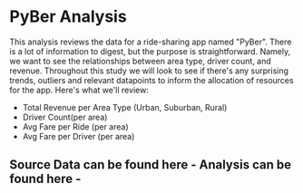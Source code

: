 # PyBer Analysis

This analysis reviews the data for a ride-sharing app named "PyBer". There is a lot of information to digest, but the purpose is straightforward. Namely, we want to see the relationships between area type, driver count, and revenue. Throughout this study we will look to see if there's any surprising trends, outliers and relevant datapoints to inform the allocation of resources for the app. Here's what we'll review:

* Total Revenue per Area Type (Urban, Suburban, Rural)
* Driver Count(per area)
* Avg Fare per Ride (per area)
* Avg Fare per Driver (per area)

Source Data can be found here - 
Analysis can be found here - 
---


